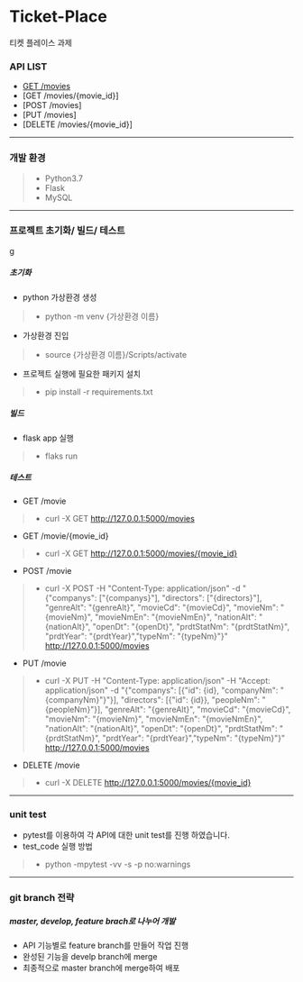 # Ticket-Place
티켓 플레이스 과제

### API LIST
- [GET /movies](apidoc/)
- [GET /movies/{movie_id}]
- [POST /movies]
- [PUT /movies]
- [DELETE /movies/{movie_id}]

---

### 개발 환경
> - Python3.7
> - Flask
> - MySQL

---

### 프로젝트 초기화/ 빌드/ 테스트
g
##### 초기화 
- python 가상환경 생성
> - python -m venv {가상환경 이름}

- 가상환경 진입
> - source {가상환경 이름}/Scripts/activate

- 프로젝트 실행에 필요한 패키지 설치
> - pip install -r requirements.txt

##### 빌드
- flask app 실행
> - flaks run



##### 테스트
- GET /movie
> - curl -X GET http://127.0.0.1:5000/movies
>
- GET /movie/{movie_id}
> - curl -X GET http://127.0.0.1:5000/movies/{movie_id}

- POST /movie
> - curl -X POST -H "Content-Type: application/json" -d "{\"companys\": [\"{companys}\"], \"directors\": [\"{directors}\"], \"genreAlt\": \"{genreAlt}\", \"movieCd\": \"{movieCd}\", \"movieNm\": \"{movieNm}\", \"movieNmEn\": \"{movieNmEn}\", \"nationAlt\": \"{nationAlt}\", \"openDt\": \"{openDt}\", \"prdtStatNm\": \"{prdtStatNm}\", \"prdtYear\": \"{prdtYear}\",\"typeNm\": \"{typeNm}\"}" http://127.0.0.1:5000/movies

- PUT /movie
> - curl -X PUT -H "Content-Type: application/json" -H "Accept: application/json" -d "{\"companys\": [{\"id\": {id}, \"companyNm\": "\{companyNm}\"}\"}], \"directors\": [{\"id\": {id}}, \"peopleNm\": \"{peopleNm}\"}], \"genreAlt\": \"{genreAlt}\", \"movieCd\": \"{movieCd}\", \"movieNm\": \"{movieNm}\", \"movieNmEn\": \"{movieNmEn}\", \"nationAlt\": \"{nationAlt}\", \"openDt\": \"{openDt}\", \"prdtStatNm\": \"{prdtStatNm}\", \"prdtYear\": \"{prdtYear}\",\"typeNm\": \"{typeNm}\"}" http://127.0.0.1:5000/movies 

- DELETE /movie
> - curl -X DELETE http://127.0.0.1:5000/movies/{movie_id}
 
---

### unit test
- pytest를 이용하여 각 API에 대한 unit test를 진행 하였습니다.
- test_code 실행 방법
> - python -mpytest -vv -s -p no:warnings

---
### git branch 전략
##### master, develop, feature brach로 나누어 개발
- API 기능별로 feature branch를 만들어 작업 진행
- 완성된 기능을 develp branch에 merge
- 최종적으로 master branch에 merge하여 배포
